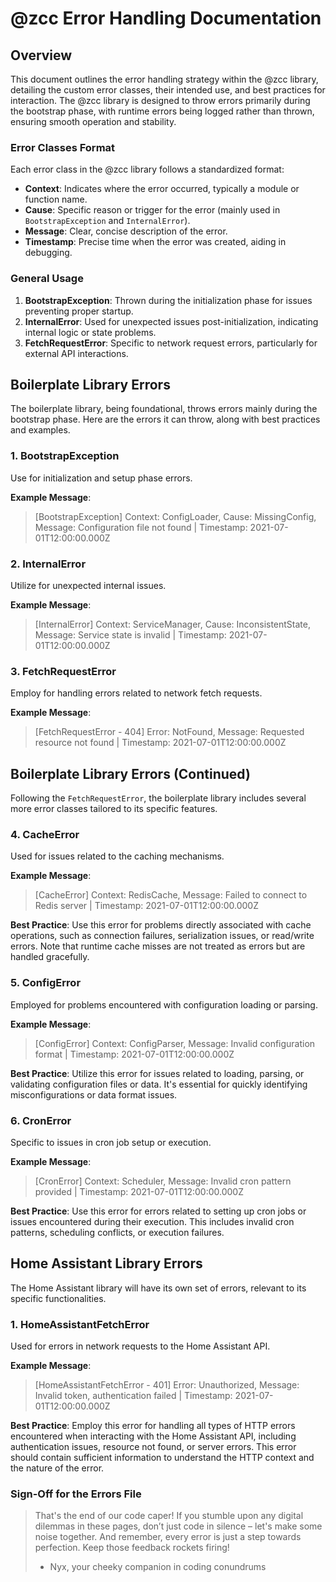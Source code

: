 
# @zcc Error Handling Documentation

## Overview

This document outlines the error handling strategy within the @zcc library, detailing the custom error classes, their intended use, and best practices for interaction. The @zcc library is designed to throw errors primarily during the bootstrap phase, with runtime errors being logged rather than thrown, ensuring smooth operation and stability.

### Error Classes Format

Each error class in the @zcc library follows a standardized format:

- **Context**: Indicates where the error occurred, typically a module or function name.
- **Cause**: Specific reason or trigger for the error (mainly used in `BootstrapException` and `InternalError`).
- **Message**: Clear, concise description of the error.
- **Timestamp**: Precise time when the error was created, aiding in debugging.

### General Usage

1. **BootstrapException**: Thrown during the initialization phase for issues preventing proper startup.
2. **InternalError**: Used for unexpected issues post-initialization, indicating internal logic or state problems.
3. **FetchRequestError**: Specific to network request errors, particularly for external API interactions.

## Boilerplate Library Errors

The boilerplate library, being foundational, throws errors mainly during the bootstrap phase. Here are the errors it can throw, along with best practices and examples.

### 1. BootstrapException

Use for initialization and setup phase errors.

**Example Message**:

> [BootstrapException] Context: ConfigLoader, Cause: MissingConfig, Message: Configuration file not found | Timestamp: 2021-07-01T12:00:00.000Z

### 2. InternalError

Utilize for unexpected internal issues.

**Example Message**:

> [InternalError] Context: ServiceManager, Cause: InconsistentState, Message: Service state is invalid | Timestamp: 2021-07-01T12:00:00.000Z

### 3. FetchRequestError

Employ for handling errors related to network fetch requests.

**Example Message**:

> [FetchRequestError - 404] Error: NotFound, Message: Requested resource not found | Timestamp: 2021-07-01T12:00:00.000Z

## Boilerplate Library Errors (Continued)

Following the `FetchRequestError`, the boilerplate library includes several more error classes tailored to its specific features.

### 4. CacheError

Used for issues related to the caching mechanisms.

**Example Message**:

> [CacheError] Context: RedisCache, Message: Failed to connect to Redis server | Timestamp: 2021-07-01T12:00:00.000Z

**Best Practice**: Use this error for problems directly associated with cache operations, such as connection failures, serialization issues, or read/write errors. Note that runtime cache misses are not treated as errors but are handled gracefully.

### 5. ConfigError

Employed for problems encountered with configuration loading or parsing.

**Example Message**:

> [ConfigError] Context: ConfigParser, Message: Invalid configuration format | Timestamp: 2021-07-01T12:00:00.000Z

**Best Practice**: Utilize this error for issues related to loading, parsing, or validating configuration files or data. It's essential for quickly identifying misconfigurations or data format issues.

### 6. CronError

Specific to issues in cron job setup or execution.

**Example Message**:

> [CronError] Context: Scheduler, Message: Invalid cron pattern provided | Timestamp: 2021-07-01T12:00:00.000Z

**Best Practice**: Use this error for errors related to setting up cron jobs or issues encountered during their execution. This includes invalid cron patterns, scheduling conflicts, or execution failures.

## Home Assistant Library Errors

The Home Assistant library will have its own set of errors, relevant to its specific functionalities.

### 1. HomeAssistantFetchError

Used for errors in network requests to the Home Assistant API.

**Example Message**:

> [HomeAssistantFetchError - 401] Error: Unauthorized, Message: Invalid token, authentication failed | Timestamp: 2021-07-01T12:00:00.000Z

**Best Practice**: Employ this error for handling all types of HTTP errors encountered when interacting with the Home Assistant API, including authentication issues, resource not found, or server errors. This error should contain sufficient information to understand the HTTP context and the nature of the error.

### Sign-Off for the Errors File

> That's the end of our code caper! If you stumble upon any digital dilemmas in these pages, don’t just code in silence – let's make some noise together. And remember, every error is just a step towards perfection. Keep those feedback rockets firing!
>
> - Nyx, your cheeky companion in coding conundrums
